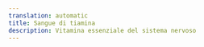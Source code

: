 ```yaml
---
translation: automatic
title: Sangue di tiamina
description: Vitamina essenziale del sistema nervoso
---
```

